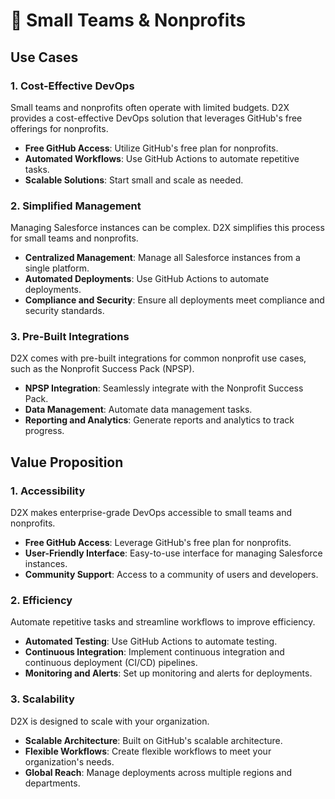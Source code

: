 # 🌱 Small Teams & Nonprofits

## Use Cases

### 1. Cost-Effective DevOps

Small teams and nonprofits often operate with limited budgets. D2X provides a cost-effective DevOps solution that leverages GitHub's free offerings for nonprofits.

- **Free GitHub Access**: Utilize GitHub's free plan for nonprofits.
- **Automated Workflows**: Use GitHub Actions to automate repetitive tasks.
- **Scalable Solutions**: Start small and scale as needed.

### 2. Simplified Management

Managing Salesforce instances can be complex. D2X simplifies this process for small teams and nonprofits.

- **Centralized Management**: Manage all Salesforce instances from a single platform.
- **Automated Deployments**: Use GitHub Actions to automate deployments.
- **Compliance and Security**: Ensure all deployments meet compliance and security standards.

### 3. Pre-Built Integrations

D2X comes with pre-built integrations for common nonprofit use cases, such as the Nonprofit Success Pack (NPSP).

- **NPSP Integration**: Seamlessly integrate with the Nonprofit Success Pack.
- **Data Management**: Automate data management tasks.
- **Reporting and Analytics**: Generate reports and analytics to track progress.

## Value Proposition

### 1. Accessibility

D2X makes enterprise-grade DevOps accessible to small teams and nonprofits.

- **Free GitHub Access**: Leverage GitHub's free plan for nonprofits.
- **User-Friendly Interface**: Easy-to-use interface for managing Salesforce instances.
- **Community Support**: Access to a community of users and developers.

### 2. Efficiency

Automate repetitive tasks and streamline workflows to improve efficiency.

- **Automated Testing**: Use GitHub Actions to automate testing.
- **Continuous Integration**: Implement continuous integration and continuous deployment (CI/CD) pipelines.
- **Monitoring and Alerts**: Set up monitoring and alerts for deployments.

### 3. Scalability

D2X is designed to scale with your organization.

- **Scalable Architecture**: Built on GitHub's scalable architecture.
- **Flexible Workflows**: Create flexible workflows to meet your organization's needs.
- **Global Reach**: Manage deployments across multiple regions and departments.
